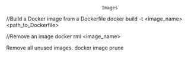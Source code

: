                                         Images
//Build a Docker image from a Dockerfile 
docker build -t <image_name> <path_to_Dockerfile>

//Remove an image 
docker rmi <image_name>

Remove all unused images.
docker image prune
